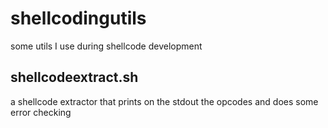 # shellcodingutils
some utils I use during shellcode development

## shellcodeextract.sh 

a  shellcode extractor that prints on the stdout the opcodes and does some error checking 
